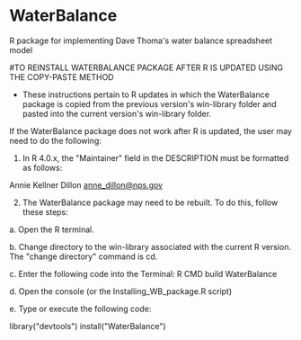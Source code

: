 # WaterBalance
R package for implementing Dave Thoma's water balance spreadsheet model


#TO REINSTALL WATERBALANCE PACKAGE AFTER R IS UPDATED USING THE COPY-PASTE METHOD

* These instructions pertain to R updates in which the WaterBalance package is copied from 
the previous version's win-library folder and pasted into the current version's win-library folder.

If the WaterBalance package does not work after R is updated, the user may need to do the following:

1. In R 4.0.x, the "Maintainer" field in the DESCRIPTION must be formatted as follows:

Annie Kellner Dillon <anne_dillon@nps.gov>

2. The WaterBalance package may need to be rebuilt. To do this, follow these steps:

a. Open the R terminal.

b. Change directory to the win-library associated with the current R version. 
The "change directory" command is cd.

c. Enter the following code into the Terminal: R CMD build WaterBalance

d. Open the console (or the Installing_WB_package.R script)

e. Type or execute the following code: 

library("devtools")
install("WaterBalance")
